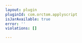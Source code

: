 ```yaml
---
layout: plugin
pluginId: com.orctom.applyscript
isJarAvailable: true
error: ''
violations: []

---
```

